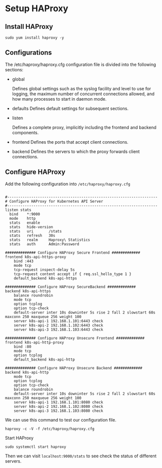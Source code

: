 # Setup HAProxy

## Install HAProxy
```shell
sudo yum install haproxy -y
```

## Configurations
The /etc/haproxy/haproxy.cfg configuration file is divided into the following sections:

* global

  Defines global settings such as the syslog facility and level to use for logging, the maximum number of concurrent connections allowed, and how many processes to start in daemon mode.

* defaults
  Defines default settings for subsequent sections.

* listen

  Defines a complete proxy, implicitly including the frontend and backend components.

* frontend
  Defines the ports that accept client connections.

* backend
  Defines the servers to which the proxy forwards client connections.



## Configure HAProxy

Add the following configuration into `/etc/haproxy/haproxy.cfg`

```shell

#---------------------------------------------------------------------
# Configure HAProxy for Kubernetes API Server
#---------------------------------------------------------------------
listen stats
  bind    *:9000
  mode    http
  stats   enable
  stats   hide-version
  stats   uri       /stats
  stats   refresh   30s
  stats   realm     Haproxy\ Statistics
  stats   auth      Admin:Password

############## Configure HAProxy Secure Frontend #############
frontend k8s-api-https-proxy
    bind :443
    mode tcp
    tcp-request inspect-delay 5s
    tcp-request content accept if { req.ssl_hello_type 1 }
    default_backend k8s-api-https

############## Configure HAProxy SecureBackend #############
backend k8s-api-https
    balance roundrobin
    mode tcp
    option tcplog
    option tcp-check
    default-server inter 10s downinter 5s rise 2 fall 2 slowstart 60s maxconn 250 maxqueue 256 weight 100
    server k8s-api-1 192.168.1.101:6443 check
    server k8s-api-2 192.168.1.102:6443 check
    server k8s-api-3 192.168.1.103:6443 check

############## Configure HAProxy Unsecure Frontend #############
frontend k8s-api-http-proxy
    bind :80
    mode tcp
    option tcplog
    default_backend k8s-api-http

############## Configure HAProxy Unsecure Backend #############
backend k8s-api-http
    mode tcp
    option tcplog
    option tcp-check
    balance roundrobin
    default-server inter 10s downinter 5s rise 2 fall 2 slowstart 60s maxconn 250 maxqueue 256 weight 100
    server k8s-api-1 192.168.1.101:8080 check
    server k8s-api-2 192.168.1.102:8080 check
    server k8s-api-3 192.168.1.103:8080 check

```

We can use this command to test our configuration file.
```shell
haproxy -c -V -f /etc/haproxy/haproxy.cfg
```

Start HAProxy
```shell
sudo systemctl start haproxy
```

Then we can visit `localhost:9000/stats` to see check the status of different servers.